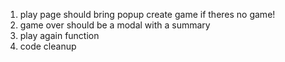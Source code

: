 1. play page should bring popup create game if theres no game!
2. game over should be a modal with a summary
3. play again function
4. code cleanup
